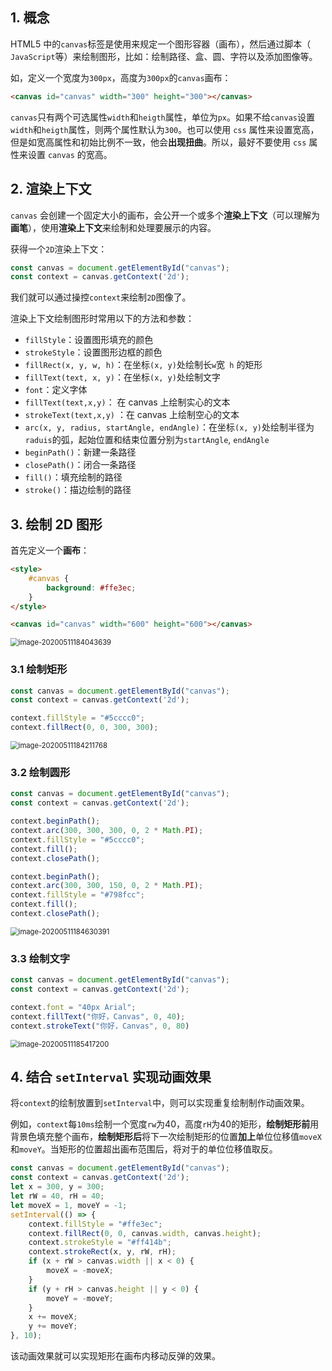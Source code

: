 ## 1. 概念

HTML5 中的`canvas`标签是使用来规定一个图形容器（画布），然后通过脚本（ `JavaScript`等）来绘制图形，比如：绘制路径、盒、圆、字符以及添加图像等。

如，定义一个宽度为`300px`，高度为`300px`的`canvas`画布：

```html
<canvas id="canvas" width="300" height="300"></canvas>
```

`canvas`只有两个可选属性`width`和`heigth`属性，单位为`px`。如果不给`canvas`设置`width`和`heigth`属性，则两个属性默认为`300`。也可以使用 `css` 属性来设置宽高，但是如宽高属性和初始比例不一致，他会**出现扭曲**。所以，最好不要使用 `css` 属性来设置 `canvas` 的宽高。



## 2. 渲染上下文

`canvas` 会创建一个固定大小的画布，会公开一个或多个**渲染上下文**（可以理解为**画笔**），使用**渲染上下文**来绘制和处理要展示的内容。

获得一个`2D`渲染上下文：

```javascript
const canvas = document.getElementById("canvas");
const context = canvas.getContext('2d');
```

我们就可以通过操控`context`来绘制`2D`图像了。

渲染上下文绘制图形时常用以下的方法和参数：

- `fillStyle`：设置图形填充的颜色
- `strokeStyle`：设置图形边框的颜色
- `fillRect(x, y, w, h)`：在坐标`(x, y)`处绘制长`w`宽` h` 的矩形
- `fillText(text, x, y)`：在坐标`(x, y)`处绘制文字
- `font`：定义字体
- `fillText(text,x,y)`： 在 canvas 上绘制实心的文本
- `strokeText(text,x,y)` ：在 canvas 上绘制空心的文本
- `arc(x, y, radius, startAngle, endAngle)`：在坐标`(x, y)`处绘制半径为`raduis`的弧，起始位置和结束位置分别为`startAngle`, `endAngle`
- `beginPath()`：新建一条路径
- `closePath()`：闭合一条路径
- `fill()`：填充绘制的路径
- `stroke()`：描边绘制的路径



## 3. 绘制 2D 图形

首先定义一个**画布**：

```html
<style>
    #canvas {
        background: #ffe3ec;
    }
</style>

<canvas id="canvas" width="600" height="600"></canvas>
```

<img src="https://note-figure-bed.oss-cn-shenzhen.aliyuncs.com/note/20200511184101.png" alt="image-20200511184043639" style="zoom: 80%;" />



### 3.1 绘制矩形

```javascript
const canvas = document.getElementById("canvas");
const context = canvas.getContext('2d');

context.fillStyle = "#5cccc0";
context.fillRect(0, 0, 300, 300);
```

<img src="https://note-figure-bed.oss-cn-shenzhen.aliyuncs.com/note/20200511184216.png" alt="image-20200511184211768" style="zoom:80%;" />



### 3.2 绘制圆形

```javascript
const canvas = document.getElementById("canvas");
const context = canvas.getContext('2d');

context.beginPath();
context.arc(300, 300, 300, 0, 2 * Math.PI);
context.fillStyle = "#5cccc0";
context.fill();
context.closePath();

context.beginPath();
context.arc(300, 300, 150, 0, 2 * Math.PI);
context.fillStyle = "#798fcc";
context.fill();
context.closePath();
```

<img src="https://note-figure-bed.oss-cn-shenzhen.aliyuncs.com/note/20200511184637.png" alt="image-20200511184630391" style="zoom:80%;" />

### 3.3 绘制文字

```javascript
const canvas = document.getElementById("canvas");
const context = canvas.getContext('2d');

context.font = "40px Arial";
context.fillText("你好，Canvas", 0, 40);
context.strokeText("你好，Canvas", 0, 80)
```

<img src="https://note-figure-bed.oss-cn-shenzhen.aliyuncs.com/note/20200511185420.png" alt="image-20200511185417200" style="zoom:80%;" />

## 4. 结合 `setInterval` 实现动画效果

将`context`的绘制放置到`setInterval`中，则可以实现重复绘制制作动画效果。

例如，`context`每`10ms`绘制一个宽度`rw`为40，高度`rH`为40的矩形，**绘制矩形前**用背景色填充整个画布，**绘制矩形后**将下一次绘制矩形的位置**加上**单位位移值`moveX`和`moveY`。当矩形的位置超出画布范围后，将对于的单位位移值取反。

```javascript
const canvas = document.getElementById("canvas");
const context = canvas.getContext('2d');
let x = 300, y = 300;
let rW = 40, rH = 40;
let moveX = 1, moveY = -1;
setInterval(() => {
    context.fillStyle = "#ffe3ec";
    context.fillRect(0, 0, canvas.width, canvas.height);
    context.strokeStyle = "#ff414b";
    context.strokeRect(x, y, rW, rH);
    if (x + rW > canvas.width || x < 0) {
        moveX = -moveX;
    }
    if (y + rH > canvas.height || y < 0) {
        moveY = -moveY;
    }
    x += moveX;
    y += moveY;
}, 10);
```

该动画效果就可以实现矩形在画布内移动反弹的效果。
